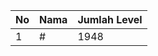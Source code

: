 | No | Nama            | Jumlah Level |
|----|-----------------|--------------|
| 1  | #    |    1948        |

